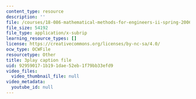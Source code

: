 ```yaml
---
content_type: resource
description: ''
file: /courses/18-086-mathematical-methods-for-engineers-ii-spring-2006/929590171b191dae52eb1f79bb33efd9_HHwDX-3IPT0.srt
file_size: 54192
file_type: application/x-subrip
learning_resource_types: []
license: https://creativecommons.org/licenses/by-nc-sa/4.0/
ocw_type: OCWFile
resourcetype: Other
title: 3play caption file
uid: 92959017-1b19-1dae-52eb-1f79bb33efd9
video_files:
  video_thumbnail_file: null
video_metadata:
  youtube_id: null
---
```

